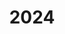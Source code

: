 ---
title: "2024"
collection: publications
permalink: /publication/2010-10-01-paper
excerpt: "<br/><img src='/images/2023-7.png' alt='www' width='300' height='200' style='float:left'>"
paperurl: ' '
citation: 'Weiming Wang, Qi Li, Baojun Li, Xiuping Liu. (2024). &quot;Height Restriction Bar Detection via Deformable YOLOv5s.&quot; <i>IEEE Transactions on Vehicular Technology, accepted</i> 2024. '
---
